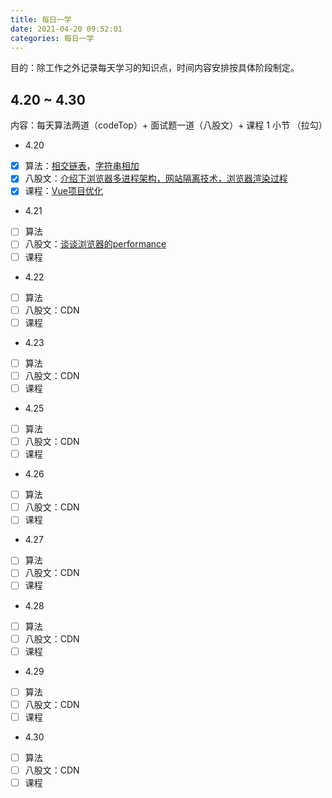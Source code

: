 ```yaml
---
title: 每日一学
date: 2021-04-20 09:52:01
categories: 每日一学
---
```


目的：除工作之外记录每天学习的知识点，时间内容安排按具体阶段制定。

## 4.20 ~ 4.30

内容：每天算法两道（codeTop）+ 面试题一道（八股文）+ 课程 1 小节 （拉勾）

* 4.20
- [x] 算法：[相交链表](https://leetcode-cn.com/problems/intersection-of-two-linked-lists/)，[字符串相加](https://leetcode-cn.com/problems/add-strings/)
- [x] 八股文：[介绍下浏览器多进程架构，网站隔离技术，浏览器渲染过程](https://zhuanlan.zhihu.com/p/102149546)
- [x] 课程：[Vue项目优化](https://jinjingxuan.github.io/2018/08/03/%E9%9D%A2%E8%AF%95-%E9%9D%A2%E8%AF%95%E9%A2%98%EF%BC%88%E5%8D%81%EF%BC%89/)

* 4.21
- [ ] 算法
- [ ] 八股文：[谈谈浏览器的performance](https://www.secn.net/article/1041674.html)
- [ ] 课程
* 4.22
- [ ] 算法
- [ ] 八股文：CDN
- [ ] 课程

* 4.23

- [ ] 算法
- [ ] 八股文：CDN
- [ ] 课程

* 4.25

- [ ] 算法
- [ ] 八股文：CDN
- [ ] 课程

* 4.26

- [ ] 算法
- [ ] 八股文：CDN
- [ ] 课程

* 4.27

- [ ] 算法
- [ ] 八股文：CDN
- [ ] 课程

* 4.28

- [ ] 算法
- [ ] 八股文：CDN
- [ ] 课程

* 4.29

- [ ] 算法
- [ ] 八股文：CDN
- [ ] 课程

* 4.30

- [ ] 算法
- [ ] 八股文：CDN
- [ ] 课程
